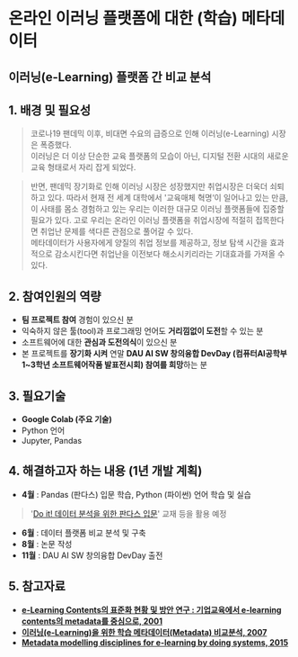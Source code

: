 # 온라인 이러닝 플랫폼에 대한 (학습) 메타데이터
## 이러닝(e-Learning) 플랫폼 간 비교 분석

## 1. 배경 및 필요성
>코로나19 팬데믹 이후, 비대면 수요의 급증으로 인해 이러닝(e-Learning) 시장은 폭증했다.   
이러닝은 더 이상 단순한 교육 플랫폼의 모습이 아닌, 디지털 전환 시대의 새로운 교육 형태로서 자리 잡게 되었다. 

>반면, 팬데믹 장기화로 인해 이러닝 시장은 성장했지만 취업시장은 더욱더 쇠퇴하고 있다.
따라서 현재 전 세계 대학에서 '교육매체 혁명‘이 일어나고 있는 만큼, 이 사태를 몸소 경험하고 있는 우리는 이러한 대규모 이러닝 플랫폼들에 집중할 필요가 있다. 
고로 우리는 온라인 이러닝 플랫폼을 취업시장에 적절히 접목한다면 취업난 문제를 색다른 관점으로 풀어갈 수 있다.  
메타데이터가 사용자에게 양질의 취업 정보를 제공하고, 정보 탐색 시간을 효과적으로 감소시킨다면 취업난을 이전보다 해소시키리라는 기대효과를 가져올 수 있다.  

## 2. 참여인원의 역량
- **팀 프로젝트 참여** 경험이 있으신 분
- 익숙하지 않은 툴(tool)과 프로그래밍 언어도 **거리낌없이 도전**할 수 있는 분
- 소프트웨어에 대한 **관심과 도전의식**이 있으신 분
- 본 프로젝트를 **장기화 시켜** 연말 **DAU AI SW 창의융합 DevDay (컴퓨터AI공학부 1~3학년 소프트웨어작품 발표전시회) 참여를 희망**하는 분

## 3. 필요기술
- **Google Colab (주요 기술)**   
- Python 언어   
- Jupyter, Pandas   

## 4. 해결하고자 하는 내용 (1년 개발 계획)
- **4월** : Pandas (판다스) 입문 학습, Python (파이썬) 언어 학습 및 실습
> '[Do it! 데이터 분석을 위한 판다스 입문](https://book.naver.com/bookdb/book_detail.nhn?bid=14038455)' 교재 등을 활용 예정 
- **6월** : 데이터 플랫폼 비교 분석 및 구축
- **8월** : 논문 작성
- **11월** : DAU AI SW 창의융합 DevDay 출전

## 5. 참고자료
- **[e-Learning Contents의 표준화 현황 및 방안 연구 : 기업교육에서 e-learning contents의 metadata를 중심으로, 2001](http://www.riss.kr/search/detail/DetailView.do?p_mat_type=be54d9b8bc7cdb09&control_no=8c6c13386b1950c5&keyword=metadata%20e-learning)**
- **[이러닝(e-Learning)을 위한 학습 메타데이터(Metadata) 비교분석, 2007](http://www.riss.kr/search/detail/DetailView.do?p_mat_type=be54d9b8bc7cdb09&control_no=2776ba59d517b337ffe0bdc3ef48d419)**
- **[Metadata modelling disciplines for e-learning by doing systems, 2015](http://www.riss.kr/search/detail/DetailView.do?p_mat_type=e21c2016a7c3498b&control_no=6fd47b1569857fb3ffe0bdc3ef48d419&keyword=metadata%20e-learning)**
